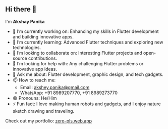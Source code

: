 ## Hi there 👋

I'm **Akshay Panika**

- 🔭 I’m currently working on: Enhancing my skills in Flutter development and building innovative apps.
- 🌱 I’m currently learning: Advanced Flutter techniques and exploring new technologies.
- 👯 I’m looking to collaborate on: Interesting Flutter projects and open-source contributions.
- 🤔 I’m looking for help with: Any challenging Flutter problems or innovative app ideas.
- 💬 Ask me about: Flutter development, graphic design, and tech gadgets.
- 📫 How to reach me: 
  - Email: [akshey.panika@gmail.com](mailto:akshey.panika@gmail.com)
  - WhatsApp: +91 8989207770, +91 8989273770
- 😄 Pronouns: He/Him
- ⚡ Fun fact: I love making human robots and gadgets, and I enjoy nature sketch drawing and traveling.

Check out my portfolio: [zero-pls.web.app](https://zero-pls.web.app/)
